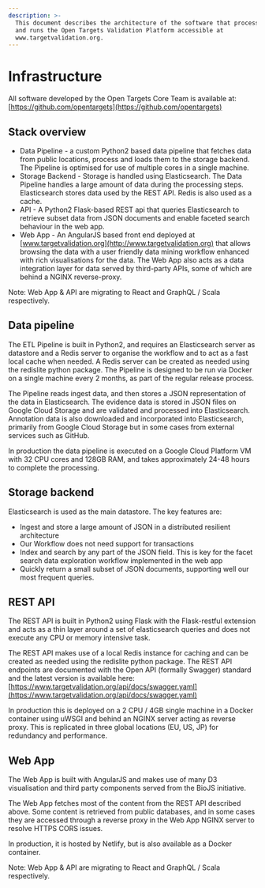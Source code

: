 ```yaml
---
description: >-
  This document describes the architecture of the software that processes data
  and runs the Open Targets Validation Platform accessible at
  www.targetvalidation.org.
---
```


# Infrastructure

All software developed by the Open Targets Core Team is available at: [https://github.com/opentargets](https://github.com/opentargets)

## Stack overview

* Data Pipeline - a custom Python2 based data pipeline that fetches data from public locations, process and loads them to the storage backend. The Pipeline is optimised for use of multiple cores in a single machine.
* Storage Backend - Storage is handled using Elasticsearch. The Data Pipeline handles a large amount of data during the processing steps. Elasticsearch stores data used by the REST API. Redis is also used as a cache.
* API - A Python2 Flask-based REST api that queries Elasticsearch to retrieve subset data from JSON documents and enable faceted search behaviour in the web app.
* Web App - An AngularJS based front end deployed at [www.targetvalidation.org](http://www.targetvalidation.org) that allows browsing the data with a user friendly data mining workflow enhanced with rich visualisations for the data. The Web App also acts as a data integration layer for data served by third-party APIs, some of which are behind a NGINX reverse-proxy.

Note: Web App & API are migrating to React and GraphQL / Scala respectively.

## Data pipeline

The ETL Pipeline is built in Python2, and requires an Elasticsearch server as datastore and a Redis server to organise the workflow and to act as a fast local cache when needed. A Redis server can be created as needed using the redislite python package.  The Pipeline is designed to be run via Docker on a single machine every 2 months, as part of the regular release process.  


The Pipeline reads ingest data, and then stores a JSON representation of the data in Elasticsearch. The evidence data is stored in JSON files on Google Cloud Storage and are validated and processed into Elasticsearch. Annotation data is also downloaded and incorporated into Elasticsearch, primarily from Google Cloud Storage but in some cases from external services such as GitHub.  


In production the data pipeline is executed on a Google Cloud Platform VM with 32 CPU cores and 128GB RAM, and takes approximately 24-48 hours to complete the processing.  


## Storage backend

  
Elasticsearch is used as the main datastore. The key features are:

* Ingest and store a large amount of JSON in a distributed resilient architecture
* Our Workflow does not need support for transactions
* Index and search by any part of the JSON field. This is key for the facet search data exploration workflow implemented in the web app
* Quickly return a small subset of JSON documents, supporting well our most frequent queries. 

## **REST API**

The REST API is built in Python2 using Flask with the Flask-restful extension and acts as a thin layer around a set of elasticsearch queries and does not execute any CPU or memory intensive task.  


The REST API makes use of a local Redis instance for caching and can be created as needed using the redislite python package. The REST API endpoints are documented with the Open API \(formally Swagger\) standard and the latest version is available here: [https://www.targetvalidation.org/api/docs/swagger.yaml](https://www.targetvalidation.org/api/docs/swagger.yaml)  


In production this is deployed on a 2 CPU / 4GB single machine in a Docker container using uWSGI and behind an NGINX server acting as reverse proxy. This is replicated in three global locations \(EU, US, JP\) for redundancy and performance.

## Web App

The Web App is built with AngularJS and makes use of many D3 visualisation and third party components served from the BioJS initiative.

The Web App fetches most of the content from the REST API described above. Some content is retrieved from public databases, and in some cases they are accessed through a reverse proxy in the Web App NGINX server to resolve HTTPS CORS issues.

In production, it is hosted by Netlify, but is also available as a Docker container.

Note: Web App & API are migrating to React and GraphQL / Scala respectively.  
  


